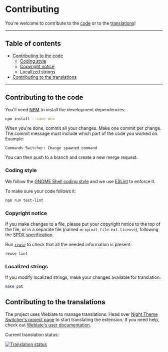 <!--
SPDX-FileCopyrightText: 2021, 2022 Romain Vigier <contact AT romainvigier.fr>
SPDX-License-Identifier: CC-BY-SA-4.0
-->

# Contributing <!-- omit in toc -->

You're welcome to contribute to the [code](#contributing-to-the-code) or to the [translations](#contributing-to-the-translations)!

---

## Table of contents <!-- omit in toc -->

- [Contributing to the code](#contributing-to-the-code)
	- [Coding style](#coding-style)
	- [Copyright notice](#copyright-notice)
	- [Localized strings](#localized-strings)
- [Contributing to the translations](#contributing-to-the-translations)

---

## Contributing to the code

You'll need [NPM](https://www.npmjs.com/) to install the development dependencies:

```bash
npm install --save-dev
```

When you're done, commit all your changes. Make one commit per change. The commit message must include which part of the code you worked on. Example:

```
Commands Switcher: Change spawned command
```

You can then push to a branch and create a new merge request.

### Coding style

We follow the [GNOME Shell coding style](https://gitlab.gnome.org/GNOME/gnome-shell/-/blob/HEAD/HACKING.md) and we use [ESLint](https://eslint.org/) to enforce it.

To make sure your code follows it:

```bash
npm run test-lint
```

### Copyright notice

If you make changes to a file, please put your copyright notice to the top of the file, or in a separate file (named `original-file.ext.license`), following the [SPDX specification](https://spdx.dev/).

Run [`reuse`](https://reuse.software/) to check that all the needed information is present:

```bash
reuse lint
```

### Localized strings

If you modify localized strings, make your changes available for translation:

```bash
make pot
```

## Contributing to the translations

The project uses Weblate to manage translations. Head over [Night Theme Switcher's project page](https://hosted.weblate.org/projects/night-theme-switcher/) to start translating the extension. If you need help, check out [Weblate's user documentation](https://docs.weblate.org/en/latest/user/translating.html).

Current translation status:

[![Translation status](https://hosted.weblate.org/widgets/night-theme-switcher/-/multi-auto.svg)](https://hosted.weblate.org/engage/night-theme-switcher/)
